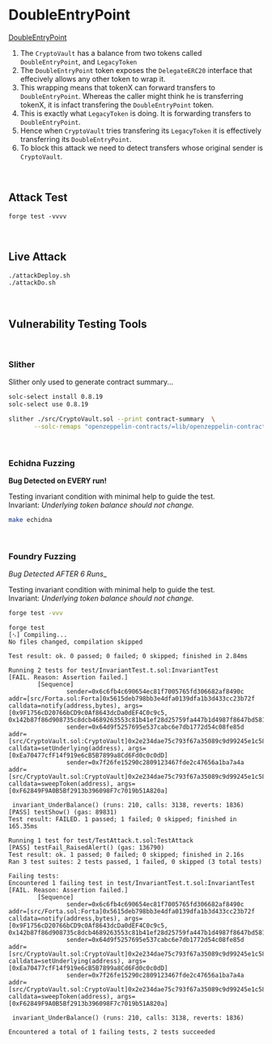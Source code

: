 # DoubleEntryPoint

[DoubleEntryPoint](https://ethernaut.openzeppelin.com/level/0x9451961b7Aea1Df57bc20CC68D72f662241b5493)

1. The `CryptoVault` has a balance from two tokens called `DoubleEntryPoint`, and `LegacyToken`
1. The `DoubleEntryPoint` token exposes the `DelegateERC20` interface that effecively allows any other token to wrap it.
1. This wrapping means that tokenX can forward transfers to `DoubleEntryPoint`. Whereas the caller might think he is transferring tokenX, it is infact transfering the `DoubleEntryPoint` token.
1. This is exactly what `LegacyToken` is doing. It is forwarding transfers to `DoubleEntryPoint`.
1. Hence when `CryptoVault` tries transfering its `LegacyToken` it is effectively transferring its `DoubleEntryPoint`.
1. To block this attack we need to detect transfers whose original sender is `CryptoVault`.


<BR />

## Attack Test

```DASH
forge test -vvvv
```


<BR />

## Live Attack

```BASH
./attackDeploy.sh
./attackDo.sh
```

<BR />

## Vulnerability Testing Tools


<BR />

### Slither

Slither only used to generate contract summary...

```BASH
solc-select install 0.8.19
solc-select use 0.8.19

slither ./src/CryptoVault.sol --print contract-summary  \
       --solc-remaps "openzeppelin-contracts/=lib/openzeppelin-contracts/contracts/"
```

<BR />

### Echidna Fuzzing


__Bug Detected on EVERY run!__

Testing invariant condition with minimal help to guide the test. <BR /> 
Invariant: _Underlying token balance should not change._


```BASH
make echidna
```

<BR />


### Foundry Fuzzing

_Bug Detected AFTER 6 Runs__

Testing invariant condition with minimal help to guide the test. <BR /> 
Invariant: _Underlying token balance should not change._

```BASH
forge test -vvv
```

```
forge test
[⠢] Compiling...
No files changed, compilation skipped

Test result: ok. 0 passed; 0 failed; 0 skipped; finished in 2.84ms

Running 2 tests for test/InvariantTest.t.sol:InvariantTest
[FAIL. Reason: Assertion failed.]
        [Sequence]
                sender=0x6c6fb4c690654ec81f7005765fd306682af8490c addr=[src/Forta.sol:Forta]0x5615deb798bb3e4dfa0139dfa1b3d433cc23b72f calldata=notify(address,bytes), args=[0x9F1756cD20766bCD9c0Af8643dcDa0dEF4C0c9c5, 0x142b87f86d908735c8dcb4689263553c81b41ef28d25759fa447b1d4987f8647bd581c]
                sender=0x64d9f5257695e537cabc6e7db1772d54c08fe85d addr=[src/CryptoVault.sol:CryptoVault]0x2e234dae75c793f67a35089c9d99245e1c58470b calldata=setUnderlying(address), args=[0xEa70477cfF14f919e6cB5B7899a8Cd6Fd0c0c0dD]
                sender=0x7f26fe15290c2809123467fde2c47656a1ba7a4a addr=[src/CryptoVault.sol:CryptoVault]0x2e234dae75c793f67a35089c9d99245e1c58470b calldata=sweepToken(address), args=[0xF62849F9A0B5Bf2913b396098F7c7019b51A820a]

 invariant_UnderBalance() (runs: 210, calls: 3138, reverts: 1836)
[PASS] testShow() (gas: 89831)
Test result: FAILED. 1 passed; 1 failed; 0 skipped; finished in 165.35ms

Running 1 test for test/TestAttack.t.sol:TestAttack
[PASS] testFail_RaisedAlert() (gas: 136790)
Test result: ok. 1 passed; 0 failed; 0 skipped; finished in 2.16s
Ran 3 test suites: 2 tests passed, 1 failed, 0 skipped (3 total tests)

Failing tests:
Encountered 1 failing test in test/InvariantTest.t.sol:InvariantTest
[FAIL. Reason: Assertion failed.]
        [Sequence]
                sender=0x6c6fb4c690654ec81f7005765fd306682af8490c addr=[src/Forta.sol:Forta]0x5615deb798bb3e4dfa0139dfa1b3d433cc23b72f calldata=notify(address,bytes), args=[0x9F1756cD20766bCD9c0Af8643dcDa0dEF4C0c9c5, 0x142b87f86d908735c8dcb4689263553c81b41ef28d25759fa447b1d4987f8647bd581c]
                sender=0x64d9f5257695e537cabc6e7db1772d54c08fe85d addr=[src/CryptoVault.sol:CryptoVault]0x2e234dae75c793f67a35089c9d99245e1c58470b calldata=setUnderlying(address), args=[0xEa70477cfF14f919e6cB5B7899a8Cd6Fd0c0c0dD]
                sender=0x7f26fe15290c2809123467fde2c47656a1ba7a4a addr=[src/CryptoVault.sol:CryptoVault]0x2e234dae75c793f67a35089c9d99245e1c58470b calldata=sweepToken(address), args=[0xF62849F9A0B5Bf2913b396098F7c7019b51A820a]

 invariant_UnderBalance() (runs: 210, calls: 3138, reverts: 1836)

Encountered a total of 1 failing tests, 2 tests succeeded
```

<BR />
